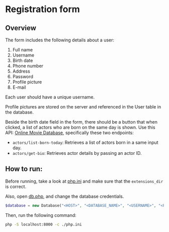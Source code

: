 # Registration form

## Overview 

The form includes the following details about a user:

1. Full name
2. Username
3. Birth date
4. Phone number
5. Address
6. Password
7. Profile picture
8. E-mail

Each user should have a unique username.

Profile pictures are stored on the server and referenced in the User table in the database.

Beside the birth date field in the form, there should be a button that when clicked, a list of actors who are born on the same day is shown. Use this API: [Online Movie Database](https://rapidapi.com/apidojo/api/online-movie-database/), specifically these two endpoints:

- `actors/list-born-today`: Retrieves a list of actors born in a same input day.
- `actors/get-bio`: Retrieves actor details by passing an actor ID.


## How to run:

Before running, take a look at [php.ini](./php.ini) and make sure that the `extensions_dir` is correct.

Also, open [db.php](./db.php), and change the database credentials.


```php
$database = new Database("<HOST>", "<DATABASE_NAME>", "<USERNAME>", "<PASSWORD>");
```

Then, run the following command:

```bash
php -S localhost:8000 -c ./php.ini
```
